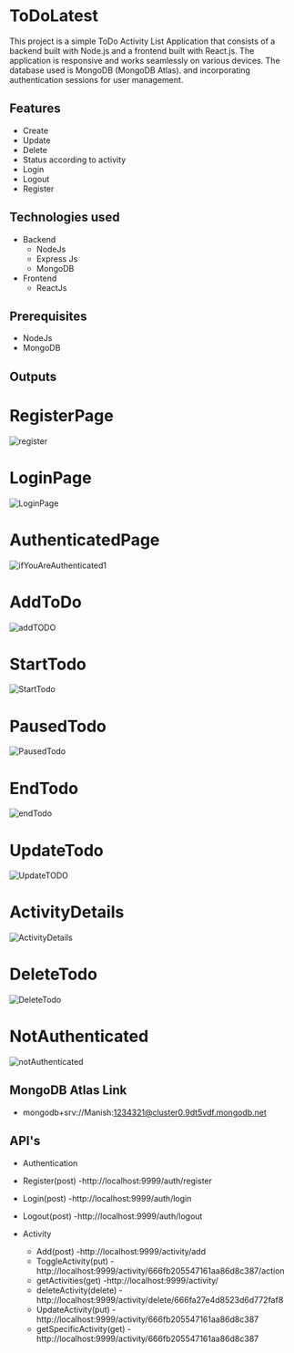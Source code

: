 # ToDoLatest

This project is a simple ToDo Activity List Application that consists of a backend built with Node.js and a frontend built with React.js. The application is responsive and works seamlessly on various devices. The database used is MongoDB (MongoDB Atlas).
and incorporating authentication sessions for user management.

## Features
- Create
- Update
- Delete
- Status according to activity
- Login
- Logout
- Register

## Technologies used
- Backend
    - NodeJs
    - Express Js
    - MongoDB
- Frontend
    - ReactJs

## Prerequisites
 - NodeJs
 - MongoDB


## Outputs
   # RegisterPage
   ![register](https://github.com/ManishGupta03/ToDoLatest/assets/117648576/a5290b1b-5fc6-4a7c-8381-a218409e5cb5)

   # LoginPage
   ![LoginPage](https://github.com/ManishGupta03/ToDoLatest/assets/117648576/a16a3a1b-989e-439f-929e-612ae509e272)

   # AuthenticatedPage
   ![ifYouAreAuthenticated1](https://github.com/ManishGupta03/ToDoLatest/assets/117648576/67e047b0-bc02-41f6-b694-3fcdbe5023ee)

   # AddToDo
   ![addTODO](https://github.com/ManishGupta03/ToDoLatest/assets/117648576/de08b734-3a7e-477e-b3e8-7c7d4bb16a52)

   # StartTodo
   ![StartTodo](https://github.com/ManishGupta03/ToDoLatest/assets/117648576/34437af8-82f1-447e-8fd8-b935f987cb5a)

   # PausedTodo
   ![PausedTodo](https://github.com/ManishGupta03/ToDoLatest/assets/117648576/22199149-adb0-4ede-9e29-51b80dc464a1)

   # EndTodo
   ![endTodo](https://github.com/ManishGupta03/ToDoLatest/assets/117648576/d5b77cc9-8ce9-40aa-b0a4-0f4f41408644)

   # UpdateTodo
   ![UpdateTODO](https://github.com/ManishGupta03/ToDoLatest/assets/117648576/46da2d16-e68c-4a62-bc9d-2e978ef68b3f)

   # ActivityDetails
   ![ActivityDetails](https://github.com/ManishGupta03/ToDoLatest/assets/117648576/97b2e4ec-8981-42ce-8c57-84b9af48280e)

   # DeleteTodo
   ![DeleteTodo](https://github.com/ManishGupta03/ToDoLatest/assets/117648576/073cd85a-d79c-4693-9bf3-b746e558298a)

   # NotAuthenticated
   ![notAuthenticated](https://github.com/ManishGupta03/ToDoLatest/assets/117648576/260a23cf-6cd1-4795-bf6c-ec04814f1555)


## MongoDB Atlas Link
  - mongodb+srv://Manish:1234321@cluster0.9dt5vdf.mongodb.net

## API's
  - Authentication
   - Register(post) -http://localhost:9999/auth/register
   - Login(post) -http://localhost:9999/auth/login
   - Logout(post) -http://localhost:9999/auth/logout

 - Activity
   - Add(post) -http://localhost:9999/activity/add
   - ToggleActivity(put) -http://localhost:9999/activity/666fb205547161aa86d8c387/action
   - getActivities(get) -http://localhost:9999/activity/
   - deleteActivity(delete) -http://localhost:9999/activity/delete/666fa27e4d8523d6d772faf8
   - UpdateActivity(put) -http://localhost:9999/activity/666fb205547161aa86d8c387
   - getSpecificActivity(get) -http://localhost:9999/activity/666fb205547161aa86d8c387
  


     










   

   
     
